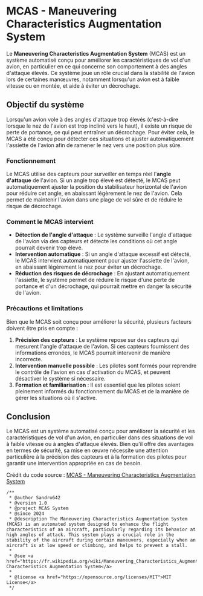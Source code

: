 # MCAS - Maneuvering Characteristics Augmentation System

Le **Maneuvering Characteristics Augmentation System** (MCAS) est un système automatisé conçu pour améliorer les caractéristiques de vol d'un avion, en particulier en ce qui concerne son comportement à des angles d'attaque élevés. Ce système joue un rôle crucial dans la stabilité de l'avion lors de certaines manœuvres, notamment lorsqu'un avion est à faible vitesse ou en montée, et aide à éviter un décrochage.

## Objectif du système

Lorsqu'un avion vole à des angles d'attaque trop élevés (c'est-à-dire lorsque le nez de l'avion est trop incliné vers le haut), il existe un risque de perte de portance, ce qui peut entraîner un décrochage. Pour éviter cela, le MCAS a été conçu pour détecter ces situations et ajuster automatiquement l'assiette de l'avion afin de ramener le nez vers une position plus sûre.

### Fonctionnement

Le MCAS utilise des capteurs pour surveiller en temps réel l'**angle d'attaque** de l'avion. Si un angle trop élevé est détecté, le MCAS peut automatiquement ajuster la position du stabilisateur horizontal de l'avion pour réduire cet angle, en abaissant légèrement le nez de l'avion. Cela permet de maintenir l'avion dans une plage de vol sûre et de réduire le risque de décrochage.

### Comment le MCAS intervient

- **Détection de l'angle d'attaque** : Le système surveille l'angle d'attaque de l'avion via des capteurs et détecte les conditions où cet angle pourrait devenir trop élevé.
- **Intervention automatique** : Si un angle d'attaque excessif est détecté, le MCAS intervient automatiquement pour ajuster l'assiette de l'avion, en abaissant légèrement le nez pour éviter un décrochage.
- **Réduction des risques de décrochage** : En ajustant automatiquement l'assiette, le système permet de réduire le risque d'une perte de portance et d'un décrochage, qui pourrait mettre en danger la sécurité de l'avion.

### Précautions et limitations

Bien que le MCAS soit conçu pour améliorer la sécurité, plusieurs facteurs doivent être pris en compte :

1. **Précision des capteurs** : Le système repose sur des capteurs qui mesurent l'angle d'attaque de l'avion. Si ces capteurs fournissent des informations erronées, le MCAS pourrait intervenir de manière incorrecte.
2. **Intervention manuelle possible** : Les pilotes sont formés pour reprendre le contrôle de l'avion en cas d'activation du MCAS, et peuvent désactiver le système si nécessaire.
3. **Formation et familiarisation** : Il est essentiel que les pilotes soient pleinement informés du fonctionnement du MCAS et de la manière de gérer les situations où il s'active.

## Conclusion

Le MCAS est un système automatisé conçu pour améliorer la sécurité et les caractéristiques de vol d'un avion, en particulier dans des situations de vol à faible vitesse ou à angles d'attaque élevés. Bien qu'il offre des avantages en termes de sécurité, sa mise en œuvre nécessite une attention particulière à la précision des capteurs et à la formation des pilotes pour garantir une intervention appropriée en cas de besoin.


Crédit du code source : [MCAS - Maneuvering Characteristics Augmentation System](https://www.boldmethod.com/learn-to-fly/systems/mcas-boeing-737-max/)

```
/**
 * @author Sandro642
 * @version 1.0
 * @project MCAS System
 * @since 2024
 * @description The Maneuvering Characteristics Augmentation System (MCAS) is an automated system designed to enhance the flight characteristics of an aircraft, particularly regarding its behavior at high angles of attack. This system plays a crucial role in the stability of the aircraft during certain maneuvers, especially when an aircraft is at low speed or climbing, and helps to prevent a stall.
 *
 * @see <a href="https://fr.wikipedia.org/wiki/Maneuvering_Characteristics_Augmentation_System">Maneuvering Characteristics Augmentation System</a>
 *
 * @license <a href="https://opensource.org/licenses/MIT">MIT License</a>
 */
```
